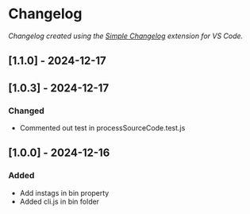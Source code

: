 # Changelog

*Changelog created using the [Simple Changelog](https://marketplace.visualstudio.com/items?itemName=tobiaswaelde.vscode-simple-changelog) extension for VS Code.*

## [1.1.0] - 2024-12-17


## [1.0.3] - 2024-12-17
### Changed
- Commented out test in processSourceCode.test.js


## [1.0.0] - 2024-12-16
### Added
- Add instags in bin property
- Added cli.js in bin folder